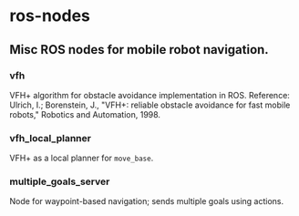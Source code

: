 # ros-nodes

## Misc ROS nodes for mobile robot navigation.

### vfh
VFH+ algorithm for obstacle avoidance implementation in ROS.
Reference:
Ulrich, I.; Borenstein, J., "VFH+: reliable obstacle avoidance for fast mobile robots," 
Robotics and Automation, 1998.

### vfh_local_planner
VFH+ as a local planner for `move_base`.


### multiple_goals_server
Node for waypoint-based navigation; sends multiple goals using actions.
